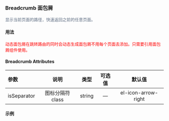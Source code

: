 ### Breadcrumb 面包屑
<font face="黑体" color=#5E6D82 size=2>显示当前页面的路径，快速返回之前的任意页面。</font>
#### 用法
<font face="黑体" color=red size=2>动态面包屑在跳转路由的同时会动态生成面包屑不用每个页面去添加。只需要引用面包屑组件使用。</font>
#### Breadcrumb Attributes

| 参数 | 说明 | 类型	 | 可选值 | 默认值 |
| :-----| :----: | :----: | :----: | :----: |
| isSeparator | 图标分隔符 class | string | — | el-icon-arrow-right |

#### 示例